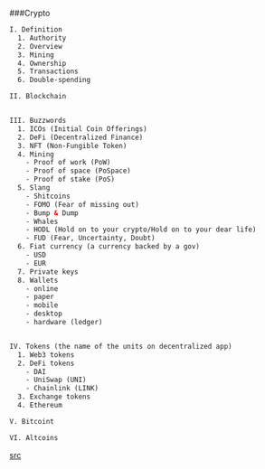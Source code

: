 ###Crypto

```html
I. Definition
  1. Authority
  2. Overview
  3. Mining
  4. Ownership
  5. Transactions
  6. Double-spending

II. Blockchain


III. Buzzwords
  1. ICOs (Initial Coin Offerings)
  2. DeFi (Decentralized Finance)
  3. NFT (Non-Fungible Token)
  4. Mining
    - Proof of work (PoW)
    - Proof of space (PoSpace)
    - Proof of stake (PoS)
  5. Slang
    - Shitcoins
    - FOMO (Fear of missing out)
    - Bump & Dump
    - Whales
    - HODL (Hold on to your crypto/Hold on to your dear life)
    - FUD (Fear, Uncertainty, Doubt)
  6. Fiat currency (a currency backed by a gov)
    - USD
    - EUR
  7. Private keys
  8. Wallets
    - online
    - paper
    - mobile
    - desktop
    - hardware (ledger)


IV. Tokens (the name of the units on decentralized app)
  1. Web3 tokens
  2. DeFi tokens
    - DAI
    - UniSwap (UNI)
    - Chainlink (LINK)
  3. Exchange tokens
  4. Ethereum

V. Bitcoint

VI. Altcoins
```


[src](https://cdn.substack.com/image/fetch/f_auto,q_auto:good,fl_progressive:steep/https%3A%2F%2Fbucketeer-e05bbc84-baa3-437e-9518-adb32be77984.s3.amazonaws.com%2Fpublic%2Fimages%2F1006814b-bc12-4f95-949c-9f5e2eb00fd4_2146x3083.png)